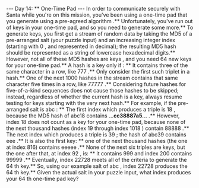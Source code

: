 --- Day 14: ** One-Time Pad ---
In order to communicate securely with Santa while you're on this mission, you've been using a
one-time pad
that you
generate
using a
pre-agreed algorithm
.** Unfortunately, you've run out of keys in your one-time pad, and so you need to generate some more.**
To generate keys, you first get a stream of random data by taking the
MD5
of a pre-arranged
salt
(your puzzle input) and an increasing integer index (starting with
0
, and represented in decimal); the resulting MD5 hash should be represented as a string of
lowercase
hexadecimal digits.**
However, not all of these MD5 hashes are
keys
, and you need
64
new keys for your one-time pad.**  A hash is a key
only if
: **
It contains
three
of the same character in a row, like
777
.** Only consider the first such triplet in a hash.**
One of the next
1000
hashes in the stream contains that same character
five
times in a row, like
77777
.**
Considering future hashes for five-of-a-kind sequences does not cause those hashes to be skipped; instead, regardless of whether the current hash is a key, always resume testing for keys starting with the very next hash.**
For example, if the pre-arranged salt is
abc
: **
The first index which produces a triple is
18
, because the MD5 hash of
abc18
contains
.**.**.**cc38887a5.**.**.**
.** However, index
18
does not count as a key for your one-time pad, because none of the next thousand hashes (index
19
through index
1018
) contain
88888
.**
The next index which produces a triple is
39
; the hash of
abc39
contains
eee
.** It is also the first key: ** one of the next thousand hashes (the one at index 816) contains
eeeee
.**
None of the next six triples are keys, but the one after that, at index
92
, is: ** it contains
999
and index
200
contains
99999
.**
Eventually, index
22728
meets all of the criteria to generate the
64
th key.**
So, using our example salt of
abc
, index
22728
produces the
64
th key.**
Given the actual salt in your puzzle input,
what index
produces your
64
th one-time pad key?
